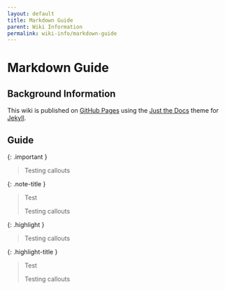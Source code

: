 ```yaml
---
layout: default
title: Markdown Guide
parent: Wiki Information
permalink: wiki-info/markdown-guide
---
```


# Markdown Guide

## Background Information

This wiki is published on [GitHub Pages](https://pages.github.com/) using the [Just the Docs](https://just-the-docs.com/) theme for [Jekyll](https://jekyllrb.com/).

## Guide

{: .important }
> Testing callouts

{: .note-title }
> Test
>
> Testing callouts

{: .highlight }
> Testing callouts

{: .highlight-title }
> Test
>
> Testing callouts
